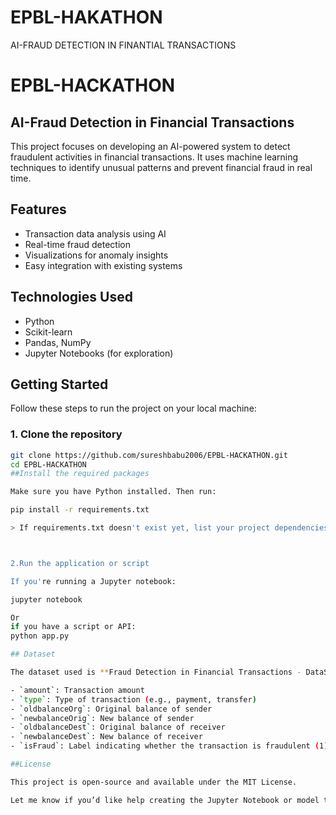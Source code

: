 # EPBL-HAKATHON
AI-FRAUD DETECTION IN FINANTIAL TRANSACTIONS
# EPBL-HACKATHON

## AI-Fraud Detection in Financial Transactions

This project focuses on developing an AI-powered system to detect fraudulent activities in financial transactions. It uses machine learning techniques to identify unusual patterns and prevent financial fraud in real time.

## Features

- Transaction data analysis using AI
- Real-time fraud detection
- Visualizations for anomaly insights
- Easy integration with existing systems

## Technologies Used

- Python
- Scikit-learn 
- Pandas, NumPy
- Jupyter Notebooks (for exploration)

## Getting Started

Follow these steps to run the project on your local machine:

### 1. Clone the repository
```bash
git clone https://github.com/sureshbabu2006/EPBL-HACKATHON.git
cd EPBL-HACKATHON
##Install the required packages

Make sure you have Python installed. Then run:

pip install -r requirements.txt

> If requirements.txt doesn't exist yet, list your project dependencies manually like pandas, scikit-learn, etc.



2.Run the application or script

If you're running a Jupyter notebook:

jupyter notebook

Or
if you have a script or API:
python app.py

## Dataset

The dataset used is **Fraud Detection in Financial Transactions - DataSet.csv**, which contains transaction records with features such as:

- `amount`: Transaction amount  
- `type`: Type of transaction (e.g., payment, transfer)  
- `oldbalanceOrg`: Original balance of sender  
- `newbalanceOrig`: New balance of sender  
- `oldbalanceDest`: Original balance of receiver  
- `newbalanceDest`: New balance of receiver  
- `isFraud`: Label indicating whether the transaction is fraudulent (1) or not (0)

##License

This project is open-source and available under the MIT License.

Let me know if you’d like help creating the Jupyter Notebook or model training code for this dataset too!
